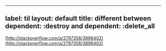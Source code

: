 
---
label: til
layout: default
title: different between dependent: :destroy and dependent: :delete_all
---
[http://stackoverflow.com/a/2797358/3898402](http://stackoverflow.com/a/2797358/3898402)

